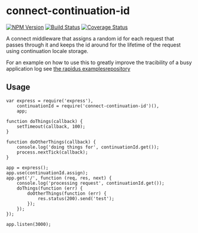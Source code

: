 # connect-continuation-id

[![NPM Version][npm-image]](https://npmjs.org/package/connect-continuation-id)
[![Build Status][travis-image]](https://travis-ci.org/keis/connect-continuation-id)
[![Coverage Status][coveralls-image]](https://coveralls.io/r/keis/reload-reload?branch=master)

A connect middleware that assigns a random id for each request that passes
through it and keeps the id around for the lifetime of the request using
continuation locale storage.

For an example on how to use this to greatly improve the tracibility of a busy
application log see [the rapidus examplesrepository](https://github.com/keis/rapidus-examples)

## Usage

    var express = require('express'),
        continuationId = require('connect-continuation-id')(),
        app;

    function doThings(callback) {
        setTimeout(callback, 100);
    }

    function doOtherThings(callback) {
        console.log('doing things for', continuationId.get());
        process.nextTick(callback);
    }

    app = express();
    app.use(continuationId.assign);
    app.get('/', function (req, res, next) {
        console.log('processing request', continuationId.get());
        doThings(function (err) {
            doOtherThings(function (err) {
                res.status(200).send('test');
            });
        });
    });

    app.listen(3000);

[npm-image]: https://img.shields.io/npm/v/connect-continuation-id.svg?style=flat
[travis-image]: https://img.shields.io/travis/keis/connect-continuation-id.svg?style=flat
[coveralls-image]: https://img.shields.io/coveralls/keis/connect-continuation-id.svg?style=flat
